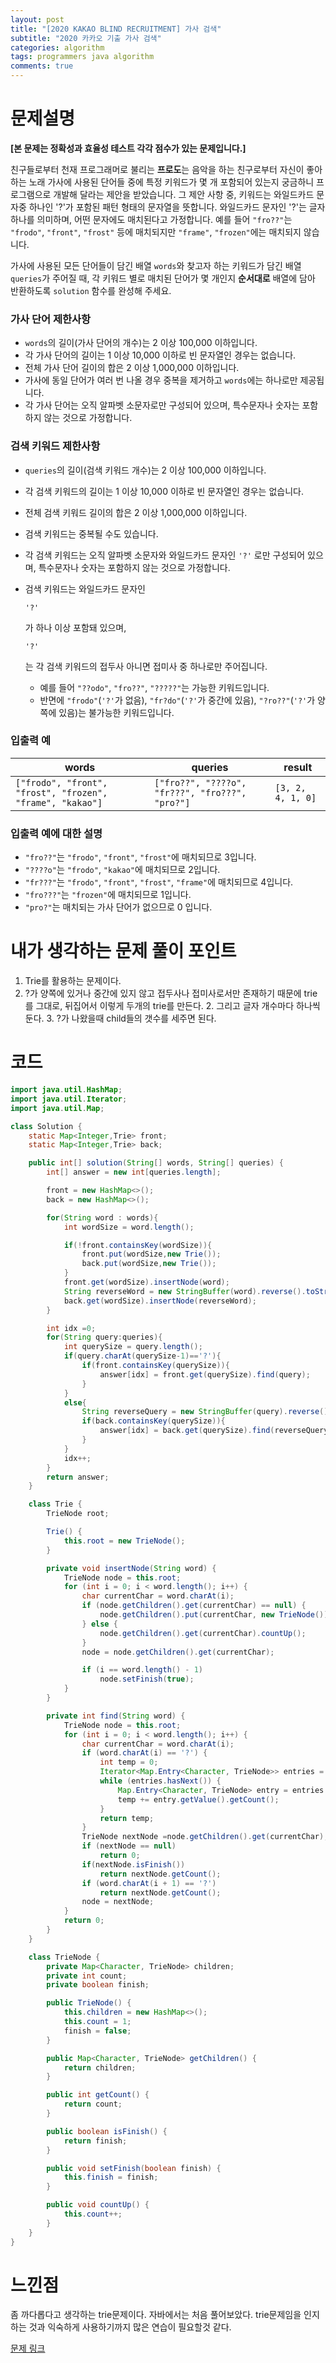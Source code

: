 ```yaml
---
layout: post
title: "[2020 KAKAO BLIND RECRUITMENT] 가사 검색"
subtitle: "2020 카카오 기출 가사 검색"
categories: algorithm
tags: programmers java algorithm 
comments: true
---
```


# 문제설명

**[본 문제는 정확성과 효율성 테스트 각각 점수가 있는 문제입니다.]**

친구들로부터 천재 프로그래머로 불리는 **프로도**는 음악을 하는 친구로부터 자신이 좋아하는 노래 가사에 사용된 단어들 중에 특정 키워드가 몇 개 포함되어 있는지 궁금하니 프로그램으로 개발해 달라는 제안을 받았습니다.
그 제안 사항 중, 키워드는 와일드카드 문자중 하나인 '?'가 포함된 패턴 형태의 문자열을 뜻합니다. 와일드카드 문자인 '?'는 글자 하나를 의미하며, 어떤 문자에도 매치된다고 가정합니다. 예를 들어 `"fro??"`는 `"frodo"`, `"front"`, `"frost"` 등에 매치되지만 `"frame"`, `"frozen"`에는 매치되지 않습니다.

가사에 사용된 모든 단어들이 담긴 배열 `words`와 찾고자 하는 키워드가 담긴 배열 `queries`가 주어질 때, 각 키워드 별로 매치된 단어가 몇 개인지 **순서대로** 배열에 담아 반환하도록 `solution` 함수를 완성해 주세요.

### 가사 단어 제한사항

- `words`의 길이(가사 단어의 개수)는 2 이상 100,000 이하입니다.
- 각 가사 단어의 길이는 1 이상 10,000 이하로 빈 문자열인 경우는 없습니다.
- 전체 가사 단어 길이의 합은 2 이상 1,000,000 이하입니다.
- 가사에 동일 단어가 여러 번 나올 경우 중복을 제거하고 `words`에는 하나로만 제공됩니다.
- 각 가사 단어는 오직 알파벳 소문자로만 구성되어 있으며, 특수문자나 숫자는 포함하지 않는 것으로 가정합니다.

### 검색 키워드 제한사항

- `queries`의 길이(검색 키워드 개수)는 2 이상 100,000 이하입니다.

- 각 검색 키워드의 길이는 1 이상 10,000 이하로 빈 문자열인 경우는 없습니다.

- 전체 검색 키워드 길이의 합은 2 이상 1,000,000 이하입니다.

- 검색 키워드는 중복될 수도 있습니다.

- 각 검색 키워드는 오직 알파벳 소문자와 와일드카드 문자인 `'?'` 로만 구성되어 있으며, 특수문자나 숫자는 포함하지 않는 것으로 가정합니다.

- 검색 키워드는 와일드카드 문자인

   

  ```
  '?'
  ```

  가 하나 이상 포함돼 있으며,

   

  ```
  '?'
  ```

  는 각 검색 키워드의 접두사 아니면 접미사 중 하나로만 주어집니다.

  - 예를 들어 `"??odo"`, `"fro??"`, `"?????"`는 가능한 키워드입니다.
  - 반면에 `"frodo"`(`'?'`가 없음), `"fr?do"`(`'?'`가 중간에 있음), `"?ro??"`(`'?'`가 양쪽에 있음)는 불가능한 키워드입니다.

### 입출력 예

| words                                                     | queries                                         | result            |
| --------------------------------------------------------- | ----------------------------------------------- | ----------------- |
| `["frodo", "front", "frost", "frozen", "frame", "kakao"]` | `["fro??", "????o", "fr???", "fro???", "pro?"]` | `[3, 2, 4, 1, 0]` |

### 입출력 예에 대한 설명

- `"fro??"`는 `"frodo"`, `"front"`, `"frost"`에 매치되므로 3입니다.
- `"????o"`는 `"frodo"`, `"kakao"`에 매치되므로 2입니다.
- `"fr???"`는 `"frodo"`, `"front"`, `"frost"`, `"frame"`에 매치되므로 4입니다.
- `"fro???"`는 `"frozen"`에 매치되므로 1입니다.
- `"pro?"`는 매치되는 가사 단어가 없으므로 0 입니다.

# 내가 생각하는 문제 풀이 포인트

1. Trie를 활용하는 문제이다.
1. ?가 양쪽에 있거나 중간에 있지 않고 접두사나 접미사로서만 존재하기 때문에  trie를 그대로, 뒤집어서 이렇게 두개의 trie를 만든다. 
   2. 그리고 글자 개수마다 하나씩 둔다. 
   3. ?가 나왔을때 child들의 갯수를 세주면 된다. 



# 코드

~~~java
import java.util.HashMap;
import java.util.Iterator;
import java.util.Map;

class Solution {
    static Map<Integer,Trie> front;
    static Map<Integer,Trie> back;

    public int[] solution(String[] words, String[] queries) {
        int[] answer = new int[queries.length];

        front = new HashMap<>();
        back = new HashMap<>();

        for(String word : words){
            int wordSize = word.length();

            if(!front.containsKey(wordSize)){
                front.put(wordSize,new Trie());
                back.put(wordSize,new Trie());
            }
            front.get(wordSize).insertNode(word);
            String reverseWord = new StringBuffer(word).reverse().toString();
            back.get(wordSize).insertNode(reverseWord);
        }

        int idx =0;
        for(String query:queries){
            int querySize = query.length();
            if(query.charAt(querySize-1)=='?'){
                if(front.containsKey(querySize)){
                    answer[idx] = front.get(querySize).find(query);
                } 
            }
            else{
                String reverseQuery = new StringBuffer(query).reverse().toString();
                if(back.containsKey(querySize)){
                    answer[idx] = back.get(querySize).find(reverseQuery);
                }
            }
            idx++;
        }
        return answer;
    }

    class Trie {
        TrieNode root;

        Trie() {
            this.root = new TrieNode();
        }

        private void insertNode(String word) {
            TrieNode node = this.root;
            for (int i = 0; i < word.length(); i++) {
                char currentChar = word.charAt(i);
                if (node.getChildren().get(currentChar) == null) {
                    node.getChildren().put(currentChar, new TrieNode());
                } else {
                    node.getChildren().get(currentChar).countUp();
                }
                node = node.getChildren().get(currentChar);

                if (i == word.length() - 1)
                    node.setFinish(true);
            }
        }

        private int find(String word) {
            TrieNode node = this.root;
            for (int i = 0; i < word.length(); i++) {
                char currentChar = word.charAt(i);
                if (word.charAt(i) == '?') {
                    int temp = 0;
                    Iterator<Map.Entry<Character, TrieNode>> entries = node.getChildren().entrySet().iterator();
                    while (entries.hasNext()) {
                        Map.Entry<Character, TrieNode> entry = entries.next();
                        temp += entry.getValue().getCount();
                    }
                    return temp;
                }
                TrieNode nextNode =node.getChildren().get(currentChar);
                if (nextNode == null)
                    return 0;
                if(nextNode.isFinish())
                    return nextNode.getCount();
                if (word.charAt(i + 1) == '?')
                    return nextNode.getCount();
                node = nextNode;
            }
            return 0;
        }
    }

    class TrieNode {
        private Map<Character, TrieNode> children;
        private int count;
        private boolean finish;

        public TrieNode() {
            this.children = new HashMap<>();
            this.count = 1;
            finish = false;
        }

        public Map<Character, TrieNode> getChildren() {
            return children;
        }

        public int getCount() {
            return count;
        }

        public boolean isFinish() {
            return finish;
        }

        public void setFinish(boolean finish) {
            this.finish = finish;
        }

        public void countUp() {
            this.count++;
        }
    }
}
~~~



# 느낀점

좀 까다롭다고 생각하는 trie문제이다. 자바에서는 처음 풀어보았다. trie문제임을 인지하는 것과 익숙하게 사용하기까지 많은 연습이 필요할것 같다. 



[문제 링크](https://programmers.co.kr/learn/courses/30/lessons/60060)

